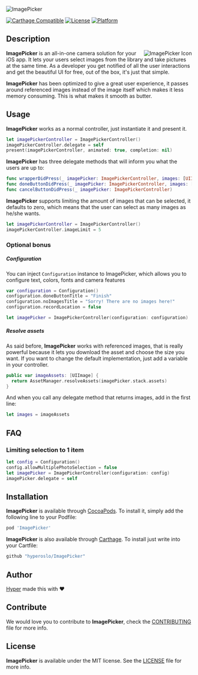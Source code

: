 ![ImagePicker](https://github.com/hyperoslo/ImagePicker/blob/master/Resources/ImagePickerPresentation.png)

[![Carthage Compatible](https://img.shields.io/badge/Carthage-compatible-4BC51D.svg?style=flat)](https://github.com/Carthage/Carthage)
[![License](https://img.shields.io/cocoapods/l/ImagePicker.svg?style=flat)](http://cocoadocs.org/docsets/ImagePicker)
[![Platform](https://img.shields.io/cocoapods/p/ImagePicker.svg?style=flat)](http://cocoadocs.org/docsets/ImagePicker)

## Description

<img src="https://github.com/hyperoslo/ImagePicker/blob/master/Resources/ImagePickerIcon.png" alt="ImagePicker Icon" align="right" />

**ImagePicker** is an all-in-one camera solution for your iOS app. It lets your users select images from the library and take pictures at the same time. As a developer you get notified of all the user interactions and get the beautiful UI for free, out of the box, it's just that simple.

**ImagePicker** has been optimized to give a great user experience, it passes around referenced images instead of the image itself which makes it less memory consuming. This is what makes it smooth as butter.

## Usage

**ImagePicker** works as a normal controller, just instantiate it and present it.

```swift
let imagePickerController = ImagePickerController()
imagePickerController.delegate = self
present(imagePickerController, animated: true, completion: nil)
```

**ImagePicker** has three delegate methods that will inform you what the users are up to:

```swift
func wrapperDidPress(_ imagePicker: ImagePickerController, images: [UIImage])
func doneButtonDidPress(_ imagePicker: ImagePickerController, images: [UIImage])
func cancelButtonDidPress(_ imagePicker: ImagePickerController)
```

**ImagePicker** supports limiting the amount of images that can be selected, it defaults
to zero, which means that the user can select as many images as he/she wants.

```swift
let imagePickerController = ImagePickerController()
imagePickerController.imageLimit = 5
```

### Optional bonus

##### Configuration

You can inject `Configuration` instance to ImagePicker, which allows you to configure text, colors, fonts and camera features

```swift
var configuration = Configuration()
configuration.doneButtonTitle = "Finish"
configuration.noImagesTitle = "Sorry! There are no images here!"
configuration.recordLocation = false

let imagePicker = ImagePickerController(configuration: configuration)
```

##### Resolve assets

As said before, **ImagePicker** works with referenced images, that is really powerful because it lets you download the asset and choose the size you want. If you want to change the default implementation, just add a variable in your controller.

```swift
public var imageAssets: [UIImage] {
  return AssetManager.resolveAssets(imagePicker.stack.assets)
}
```

And when you call any delegate method that returns images, add in the first line:

```swift
let images = imageAssets
```

## FAQ

### Limiting selection to 1 item

```swift
let config = Configuration()
config.allowMultiplePhotoSelection = false
let imagePicker = ImagePickerController(configuration: config)
imagePicker.delegate = self
```

## Installation

**ImagePicker** is available through [CocoaPods](http://cocoapods.org). To install
it, simply add the following line to your Podfile:

```ruby
pod 'ImagePicker'
```

**ImagePicker** is also available through [Carthage](https://github.com/Carthage/Carthage).
To install just write into your Cartfile:

```ruby
github "hyperoslo/ImagePicker"
```

## Author

[Hyper](http://hyper.no) made this with ❤️

## Contribute

We would love you to contribute to **ImagePicker**, check the [CONTRIBUTING](https://github.com/hyperoslo/ImagePicker/blob/master/CONTRIBUTING.md) file for more info.

## License

**ImagePicker** is available under the MIT license. See the [LICENSE](https://github.com/hyperoslo/ImagePicker/blob/master/LICENSE.md) file for more info.

